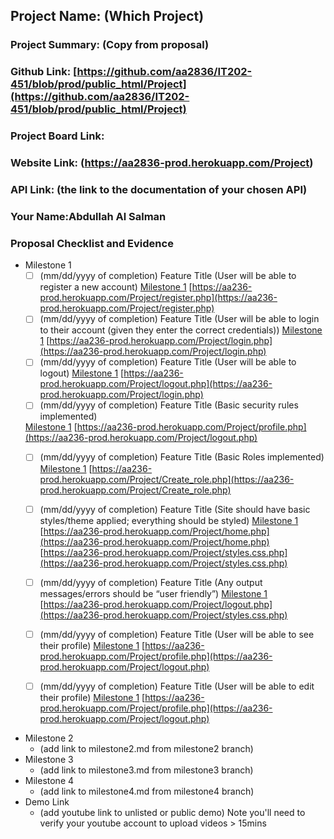 ## Project Name: (Which Project)
### Project Summary: (Copy from proposal)
### Github Link: [https://github.com/aa2836/IT202-451/blob/prod/public_html/Project](https://github.com/aa2836/IT202-451/blob/prod/public_html/Project)
### Project Board Link: 
### Website Link: (https://aa2836-prod.herokuapp.com/Project)
### API Link: (the link to the documentation of your chosen API)
### Your Name:Abdullah Al Salman

 
 
### Proposal Checklist and Evidence

- Milestone 1
    -[ ] \(mm/dd/yyyy of completion) Feature Title (User will be able to register a new account)
    [Milestone 1](https://github.com/aa2836/IT202-451/blob/Mmilestone1/public_html/Project/milestone1.md)
    [https://aa236-prod.herokuapp.com/Project/register.php](https://aa236-prod.herokuapp.com/Project/register.php)
    -[ ] \(mm/dd/yyyy of completion) Feature Title (User will be able to login to their account (given they enter the correct credentials))
    [Milestone 1](https://github.com/aa2836/IT202-451/blob/Mmilestone1/public_html/Project/milestone1.md)
    [https://aa236-prod.herokuapp.com/Project/login.php](https://aa236-prod.herokuapp.com/Project/login.php) 
    -[ ] \(mm/dd/yyyy of completion) Feature Title (User will be able to logout)
    [Milestone 1](https://github.com/aa2836/IT202-451/blob/Mmilestone1/public_html/Project/milestone1.md)
    [https://aa236-prod.herokuapp.com/Project/logout.php](https://aa236-prod.herokuapp.com/Project/login.php) 
    -[ ] \(mm/dd/yyyy of completion) Feature Title (Basic security rules implemented)

    [Milestone 1](https://github.com/aa2836/IT202-451/blob/Mmilestone1/public_html/Project/milestone1.md)
    [https://aa236-prod.herokuapp.com/Project/profile.php](https://aa236-prod.herokuapp.com/Project/logout.php) 
    -[ ] \(mm/dd/yyyy of completion) Feature Title (Basic Roles implemented)
    [Milestone 1](https://github.com/aa2836/IT202-451/blob/Mmilestone1/public_html/Project/milestone1.md)
     [https://aa236-prod.herokuapp.com/Project/Create_role.php](https://aa236-prod.herokuapp.com/Project/Create_role.php) 
    -[ ] \(mm/dd/yyyy of completion) Feature Title (Site should have basic styles/theme applied; everything should be styled)
    [Milestone 1](https://github.com/aa2836/IT202-451/blob/Mmilestone1/public_html/Project/milestone1.md)
    [https://aa236-prod.herokuapp.com/Project/home.php](https://aa236-prod.herokuapp.com/Project/home.php)
     [https://aa236-prod.herokuapp.com/Project/styles.css.php](https://aa236-prod.herokuapp.com/Project/styles.css.php)  
    -[ ] \(mm/dd/yyyy of completion) Feature Title (Any output messages/errors should be “user friendly”)
    [Milestone 1](https://github.com/aa2836/IT202-451/blob/Mmilestone1/public_html/Project/milestone1.md)
    [https://aa236-prod.herokuapp.com/Project/logout.php](https://aa236-prod.herokuapp.com/Project/styles.css.php)
     
    -[ ] \(mm/dd/yyyy of completion) Feature Title (User will be able to see their profile)
    [Milestone 1](https://github.com/aa2836/IT202-451/blob/Mmilestone1/public_html/Project/milestone1.md)
    [https://aa236-prod.herokuapp.com/Project/profile.php](https://aa236-prod.herokuapp.com/Project/logout.php) 
    -[ ] \(mm/dd/yyyy of completion) Feature Title (User will be able to edit their profile)
    [Milestone 1](https://github.com/aa2836/IT202-451/blob/Mmilestone1/public_html/Project/milestone1.md)
    [https://aa236-prod.herokuapp.com/Project/profile.php](https://aa236-prod.herokuapp.com/Project/logout.php) 
    
    
    
   
- Milestone 2
  - (add link to milestone2.md from milestone2 branch)
- Milestone 3
  - (add link to milestone3.md from milestone3 branch)
- Milestone 4
  - (add link to milestone4.md from milestone4 branch)
- Demo Link
  - (add youtube link to unlisted or public demo) Note you'll need to verify your youtube account to upload videos > 15mins